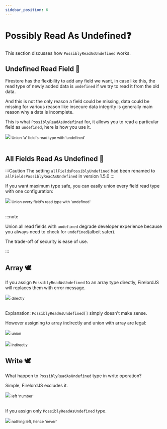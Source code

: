 ```yaml
---
sidebar_position: 6
---
```


# Possibly Read As Undefined❓

This section discusses how `PossiblyReadAsUndefined` works.

## Undefined Read Field 🦜

Firestore has the flexibility to add any field we want, in case like this, the read type of newly added data is `undefined` if we try to read it from the old data.

And this is not the only reason a field could be missing, data could be missing for various reason like insecure data integrity is generally main reason why a data is incomplete.

This is what `PossiblyReadAsUndefined` for, it allows you to read a particular field as `undefined`, here is how you use it.

<div  style={{ display:'flex', flexDirection:"column", alignItems:'center' }}>
        <img src='https://github.com/tylim88/FirelordJSDoc/blob/main/static/img/possiblyReadAsUndefined1.png?raw=true' />
        <small>Union 'a' field's read type with 'undefined'</small>
</div>
<br/>

## All Fields Read As Undefined 🦜

:::Caution
The setting `allFieldsPossiblyUndefined` had been renamed to `allFieldsPossiblyReadAsUndefined` in version 1.5.0
:::

If you want maximum type safe, you can easily union every field read type with one configuration:

<div  style={{ display:'flex', flexDirection:"column", alignItems:'center' }}>
        <img src='https://github.com/tylim88/FirelordJSDoc/blob/main/static/img/possiblyReadAsUndefined2.png?raw=true' />
        <small>Union every field's read type with 'undefined'</small>
</div>
<br/>

:::note

Union all read fields with `undefined` degrade developer experience because you always need to check for `undefined`(albeit safer).

The trade-off of security is ease of use.

:::

## Array 🕊️

If you assign `PossiblyReadAsUndefined` to an array type directly, FirelordJS will replaces them with error message.

<div style={{ display:'flex', flexDirection:"column", alignItems:'center' }}>
    <img src='https://github.com/tylim88/FirelordJSDoc/blob/main/static/img/possiblyReadAsUndefined3.png?raw=true' />
    <small>directly</small>
</div>

<br/>

Explanation: `PossiblyReadAsUndefined[]` simply doesn't make sense.

However assigning to array indirectly and union with array are legal:

<div style={{ display:'flex', flexDirection:"column", alignItems:'center' }}>
    <img src='https://github.com/tylim88/FirelordJSDoc/blob/main/static/img/possiblyReadAsUndefined4.png?raw=true' />
    <small>union</small>
</div>
<br/>
<div style={{ display:'flex', flexDirection:"column", alignItems:'center' }}>
    <img src='https://github.com/tylim88/FirelordJSDoc/blob/main/static/img/possiblyReadAsUndefined5.png?raw=true' />
    <small>indirectly</small>
</div>

## Write 🕊️

What happen to `PossiblyReadAsUndefined` type in write operation?

Simple, FirelordJS excludes it.

<div style={{ display:'flex', flexDirection:"column", alignItems:'center' }}>
    <img src='https://github.com/tylim88/FirelordJSDoc/blob/main/static/img/possiblyReadAsUndefined6.png?raw=true' />
    <small>left 'number' </small>
</div>
<br/>

If you assign only `PossiblyReadAsUndefined` type.

<div style={{ display:'flex', flexDirection:"column", alignItems:'center' }}>
    <img src='https://github.com/tylim88/FirelordJSDoc/blob/main/static/img/possiblyReadAsUndefined7.png?raw=true' />
    <small>nothing left, hence 'never'</small>
</div>
